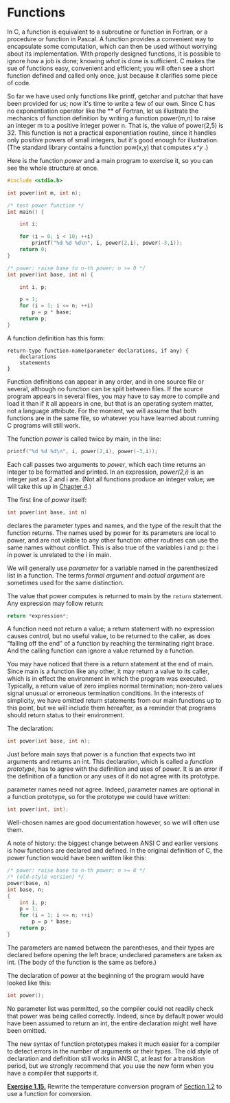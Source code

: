 # Functions

In C, a function is equivalent to a subroutine or function in Fortran, or a procedure or function in Pascal. A function provides a convenient way to encapsulate some computation, which can then be used without worrying about its implementation. With properly designed functions, it is possible to ignore *how* a job is done; knowing *what* is done is sufficient. C makes the sue of functions easy, convenient and efficient; you will often see a short function defined and called only once, just because it clarifies some piece of code.

So far we have used only functions like printf, getchar and putchar that have been provided for us; now it's time to write a few of our own. Since C has no exponentiation operator like the ** of Fortran, let us illustrate the mechanics of function definition by writing a function power(m,n) to raise an integer m to a positive integer power n. That is, the value of power(2,5) is 32. This function is not a practical exponentiation routine, since it handles only positive powers of small integers, but it's good enough for illustration.(The standard library contains a function pow(x,y) that computes *x^y* .)

Here is the function *power* and a main program to exercise it, so you can see the whole structure at once.

```c
#include <stdio.h> 

int power(int m, int n); 

/* test power function */ 
int main() { 

    int i; 

    for (i = 0; i < 10; ++i) 
        printf("%d %d %d\n", i, power(2,i), power(-3,i)); 
    return 0; 
} 

/* power: raise base to n-th power; n >= 0 */ 
int power(int base, int n) { 

    int i, p; 

    p = 1; 
    for (i = 1; i <= n; ++i) 
        p = p * base; 
    return p; 
}
```

A function definition has this form:

```
return-type function-name(parameter declarations, if any) { 
    declarations 
    statements 
}
```
Function definitions can appear in any order, and in one source file or several, although no function can be split between files. If the source program appears in several files, you may have to say more to compile and load it than if it all appears in one, but that is an operating system matter, not a language attribute. For the moment, we will assume that both functions are in the same file, so whatever you have learned about running C programs will still work.

The function *power* is called twice by main, in the line:

```c
printf("%d %d %d\n", i, power(2,i), power(-3,i));
```

Each call passes two arguments to *power*, which each time returns an integer to be formatted and printed. In an expression, *power(2,i)* is an integer just as 2 and i are. (Not all functions produce an integer value; we will take this up in [Chapter 4](../Chapter4/4-0.md).)

The first line of *power* itself:

```c
int power(int base, int n)
```

declares the parameter types and names, and the type of the result that the function returns. The names used by power for its parameters are local to power, and are not visible to any other function: other routines can use the same names without conflict. This is also true of the variables i and p: the i in power is unrelated to the i in main.

We will generally use *parameter* for a variable named in the parenthesized list in a function. The terms *formal argument* and *actual argument* are sometimes used for the same distinction.

The value that power computes is returned to main by the `return` statement. Any expression may follow return:

```c
return *expression*;
```

A function need not return a value; a return statement with no expression causes control, but no useful value, to be returned to the caller, as does "falling off the end" of a function by reaching the terminating right brace. And the calling function can ignore a value returned by a function.

You may have noticed that there is a return statement at the end of main. Since main is a function like any other, it may return a value to its caller, which is in effect the environment in which the program was executed. Typically, a return value of zero implies normal termination; non-zero values signal unusual or erroneous termination conditions. In the interests of simplicity, we have omitted return statements from our main functions up to this point, but we will include them hereafter, as a reminder that programs should return status to their environment.

The declaration:

```c
int power(int base, int n);
```

Just before main says that power is a function that expects two int arguments and returns an int. This declaration, which is called a *function prototype*, has to agree with the definition and uses of power. It is an error if the definition of a function or any uses of it do not agree with its prototype.

parameter names need not agree. Indeed, parameter names are optional in a function prototype, so for the prototype we could have written:

```c
int power(int, int); 
````

Well-chosen names are good documentation however, so we will often use them.

A note of history: the biggest change between ANSI C and earlier versions is how functions are declared and defined. In the original definition of C, the power function would have been written like this:

```c
/* power: raise base to n-th power; n >= 0 */ 
/* (old-style version) */ 
power(base, n) 
int base, n; 
{ 
    int i, p; 
    p = 1; 
    for (i = 1; i <= n; ++i) 
        p = p * base; 
    return p; 
}
```

The parameters are named between the parentheses, and their types are declared before opening the left brace; undeclared parameters are taken as int. (The body of the function is the same as before.)

The declaration of power at the beginning of the program would have looked like this:

```c
int power();
```

No parameter list was permitted, so the compiler could not readily check that power was being called correctly. Indeed, since by default power would have been assumed to return an int, the entire declaration might well have been omitted.

The new syntax of function prototypes makes it much easier for a compiler to detect errors in the number of arguments or their types. The old style of declaration and definition still works in ANSI C, at least for a transition period, but we strongly recommend that you use the new form when you have a compiler that supports it.

[**Exercise 1.15.**](../Solutions/Chapter1/E1-15.md) Rewrite the temperature conversion program of [Section 1.2](../Chapter1/1-2.md) to use a function for conversion.